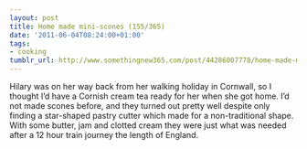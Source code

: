 ```yaml
---
layout: post
title: Home made mini-scones (155/365)
date: '2011-06-04T08:24:00+01:00'
tags:
- cooking
tumblr_url: http://www.somethingnew365.com/post/44286007778/home-made-mini-scones-155365
---
```

Hilary was on her way back from her walking holiday in Cornwall, so I thought I’d have a Cornish cream tea ready for her when she got home.
I’d not made scones before, and they turned out pretty well despite only finding a star-shaped pastry cutter which made for a non-traditional shape. With some butter, jam and clotted cream they were just what was needed after a 12 hour train journey the length of England.
